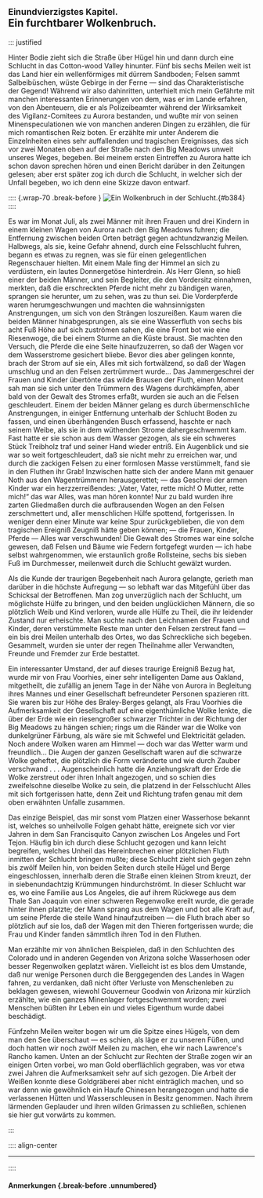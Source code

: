 ## <small>Einundvierzigstes Kapitel.</small><br />Ein furchtbarer Wolkenbruch.

::: justified

Hinter Bodie zieht sich die Straße über Hügel hin und dann durch eine Schlucht
in das Cotton-wood Valley hinunter. Fünf bis sechs Meilen weit ist das Land hier
ein wellenförmiges mit dürrem Sandboden; Felsen sammt Salbeibüschen, wüste
Gebirge in der Ferne — sind das Charakteristische der Gegend! Während wir also
dahinritten, unterhielt mich mein Gefährte mit manchen interessanten
Erinnerungen von dem, was er im Lande erfahren, von den Abenteuern, die er als
Polizeibeamter während der Wirksamkeit des Vigilanz-Comitees zu Aurora
bestanden, und wußte mir von seinen Minenspeculationen wie von manchen anderen
Dingen zu erzählen, die für mich romantischen Reiz boten. Er erzählte mir unter
Anderem die Einzelnheiten eines sehr auffallenden und tragischen Ereignisses,
das sich vor zwei Monaten oben auf der Straße nach den Big Meadows unweit
unseres Weges, begeben. Bei meinem ersten Eintreffen zu Aurora hatte ich schon
davon sprechen hören und einen Bericht darüber in den Zeitungen gelesen; aber
erst später zog ich durch die Schlucht, in welcher sich der Unfall begeben, wo
ich denn eine Skizze davon entwarf.

:::: {.wrap-70 .break-before }
![Ein Wolkenbruch in der Schlucht.](Abenteuer_im_Apachenlande_0384.jpg "Ein Wolkenbruch in der Schlucht."){#b384}
::::

Es war im Monat Juli, als zwei Männer mit ihren Frauen und drei Kindern in einem
kleinen Wagen von Aurora nach den Big Meadows fuhren; die Entfernung zwischen
beiden Orten beträgt gegen achtundzwanzig Meilen. Halbwegs, als sie, keine
Gefahr ahnend, durch eine Felsschlucht fuhren, begann es etwas zu regnen, was
sie für einen gelegentlichen Regenschauer hielten. Mit einem Male fing der
Himmel an sich zu verdüstern, ein lautes Donnergetöse hinterdrein. Als Herr
Glenn, so hieß einer der beiden Männer, und sein Begleiter, die den Vordersitz
einnahmen, merkten, daß die erschreckten Pferde nicht mehr zu bändigen waren,
sprangen sie herunter, um zu sehen, was zu thun sei. Die Vorderpferde waren
herumgeschwungen und machten die wahnsinnigsten Anstrengungen, um sich von den
Strängen loszureißen. Kaum waren die beiden Männer hinabgesprungen, als sie eine
Wasserfluth von sechs bis acht Fuß Höhe auf sich zuströmen sahen, die eine Front
bot wie eine Riesenwoge, die bei einem Sturme an die Küste braust. Sie machten
den Versuch, die Pferde die eine Seite hinaufzuzerren, so daß der Wagen vor dem
Wasserstrome gesichert bliebe. Bevor dies aber gelingen konnte, brach der Strom
auf sie ein, Alles mit sich fortwälzend, so daß der Wagen umschlug und an den
Felsen zertrümmert wurde... Das Jammergeschrei der Frauen und Kinder übertönte
das wilde Brausen der Fluth, einen Moment sah man sie sich unter den Trümmern
des Wagens durchkämpfen, aber bald von der Gewalt des Stromes erfaßt, wurden sie
auch an die Felsen geschleudert. Einem der beiden Männer gelang es durch
übermenschliche Anstrengungen, in einiger Entfernung unterhalb der Schlucht
Boden zu fassen, und einen überhängenden Busch erfassend, haschte er nach seinem
Weibe, als sie in dem wüthenden Strome dahergeschwemmt kam. Fast hatte er sie
schon aus dem Wasser gezogen, als sie ein schweres Stück Treibholz traf und
seiner Hand wieder entriß. Ein Augenblick und sie war so weit fortgeschleudert,
daß sie nicht mehr zu erreichen war, und durch die zackigen Felsen zu einer
formlosen Masse verstümmelt, fand sie in den Fluthen ihr Grab! Inzwischen hatte
sich der andere Mann mit genauer Noth aus den Wagentrümmern herausgerettet; —
das Geschrei der armen Kinder war ein herzzerreißendes: „Vater, Vater, rette
mich! O Mutter, rette mich!“ das war Alles, was man hören konnte! Nur zu bald
wurden ihre zarten Gliedmaßen durch die aufbrausenden Wogen an den Felsen
zerschmettert und, aller menschlichen Hülfe spottend, fortgerissen. In weniger
denn einer Minute war keine Spur zurückgeblieben, die von dem tragischen
Ereigniß Zeugniß hätte geben können; — die Frauen, Kinder, Pferde — Alles war
verschwunden! Die Gewalt des Stromes war eine solche gewesen, daß Felsen und
Bäume wie Federn fortgefegt wurden — ich habe selbst wahrgenommen, wie
erstaunlich große Rollsteine, sechs bis sieben Fuß im Durchmesser, meilenweit
durch die Schlucht gewälzt wurden.

Als die Kunde der traurigen Begebenheit nach Aurora gelangte, gerieth man
darüber in die höchste Aufregung — so lebhaft war das Mitgefühl über das
Schicksal der Betroffenen. Man zog unverzüglich nach der Schlucht, um möglichste
Hülfe zu bringen, und den beiden unglücklichen Männern, die so plötzlich Weib
und Kind verloren, wurde alle Hülfe zu Theil, die ihr leidender Zustand nur
erheischte. Man suchte nach den Leichnamen der Frauen und Kinder, deren
verstümmelte Reste man unter den Felsen zerstreut fand — ein bis drei Meilen
unterhalb des Ortes, wo das Schreckliche sich begeben. Gesammelt, wurden sie
unter der regen Theilnahme aller Verwandten, Freunde und Fremder zur Erde
bestattet.

Ein interessanter Umstand, der auf dieses traurige Ereigniß Bezug hat, wurde mir
von Frau Voorhies, einer sehr intelligenten Dame aus Oakland, mitgetheilt, die
zufällig an jenem Tage in der Nähe von Aurora in Begleitung ihres Mannes und
einer Gesellschaft befreundeter Personen spazieren ritt. Sie waren bis zur Höhe
des Braley-Berges gelangt, als Frau Voorhies die Aufmerksamkeit der Gesellschaft
auf eine eigenthümliche Wolke lenkte, die über der Erde wie ein riesengroßer
schwarzer Trichter in der Richtung der Big Meadows zu hängen schien; rings um
die Ränder war die Wolke von dunkelgrüner Färbung, als wäre sie mit Schwefel und
Elektricität geladen. Noch andere Wolken waren am Himmel — doch war das Wetter
warm und freundlich... Die Augen der ganzen Gesellschaft waren auf die schwarze
Wolke geheftet, die plötzlich die Form veränderte und wie durch Zauber
verschwand . . . Augenscheinlich hatte die Anziehungskraft der Erde die Wolke
zerstreut oder ihren Inhalt angezogen, und so schien dies zweifelsohne dieselbe
Wolke zu sein, die platzend in der Felsschlucht Alles mit sich fortgerissen
hatte, denn Zeit und Richtung trafen genau mit dem oben erwähnten Unfalle
zusammen.

Das einzige Beispiel, das mir sonst vom Platzen einer Wasserhose bekannt ist,
welches so unheilvolle Folgen gehabt hätte, ereignete sich vor vier Jahren in
dem San Francisquito Canyon zwischen Los Angeles und Fort Tejon. Häufig bin ich
durch diese Schlucht gezogen und kann leicht begreifen, welches Unheil das
Hereinbrechen einer plötzlichen Fluth inmitten der Schlucht bringen mußte; diese
Schlucht zieht sich gegen zehn bis zwölf Meilen hin, von beiden Seiten durch
steile Hügel und Berge eingeschlossen, innerhalb deren die Straße einen kleinen
Strom kreuzt, der in siebenundachtzig Krümmungen hindurchströmt. In dieser
Schlucht war es, wo eine Familie aus Los Angeles, die auf ihrem Rückwege aus dem
Thale San Joaquin von einer schweren Regenwolke ereilt wurde, die gerade hinter
ihnen platzte; der Mann sprang aus dem Wagen und bot alle Kraft auf, um seine
Pferde die steile Wand hinaufzutreiben — die Fluth brach aber so plötzlich auf
sie los, daß der Wagen mit den Thieren fortgerissen wurde; die Frau und Kinder
fanden sämmtlich ihren Tod in den Fluthen.

Man erzählte mir von ähnlichen Beispielen, daß in den Schluchten des Colorado
und in anderen Gegenden von Arizona solche Wasserhosen oder besser Regenwolken
geplatzt wären. Vielleicht ist es blos dem Umstande, daß nur wenige Personen
durch die Berggegenden des Landes in Wagen fahren, zu verdanken, daß nicht öfter
Verluste von Menschenleben zu beklagen gewesen, wiewohl Gouverneur Goodwin von
Arizona mir kürzlich erzählte, wie ein ganzes Minenlager fortgeschwemmt worden;
zwei Menschen büßten ihr Leben ein und vieles Eigenthum wurde dabei beschädigt.

Fünfzehn Meilen weiter bogen wir um die Spitze eines Hügels, von dem man den See
überschaut — es schien, als läge er zu unseren Füßen, und doch hatten wir noch
zwölf Meilen zu machen, ehe wir nach Lawrence's Rancho kamen. Unten an der
Schlucht zur Rechten der Straße zogen wir an einigen Orten vorbei, wo man Gold
oberflächlich gegraben, was vor etwa zwei Jahren die Aufmerksamkeit sehr auf
sich gezogen. Die Arbeit der Weißen konnte diese Goldgräberei aber nicht
einträglich machen, und so war denn wie gewöhnlich ein Haufe Chinesen
herangezogen und hatte die verlassenen Hütten und Wasserschleusen in Besitz
genommen. Nach ihrem lärmenden Geplauder und ihren wilden Grimassen zu
schließen, schienen sie hier gut vorwärts zu kommen.

:::


:::: align-center
****
::::

#### **Anmerkungen** {.break-before .unnumbered}
